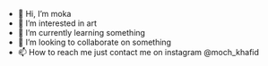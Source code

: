 - 👋 Hi, I’m moka
- 👀 I’m interested in art
- 🌱 I’m currently learning something
- 💞️ I’m looking to collaborate on something
- 📫 How to reach me just contact me on instagram @moch_khafid

<!---
20520005/20520005 is a ✨ special ✨ repository because its `README.md` (this file) appears on your GitHub profile.
You can click the Preview link to take a look at your changes.
--->
